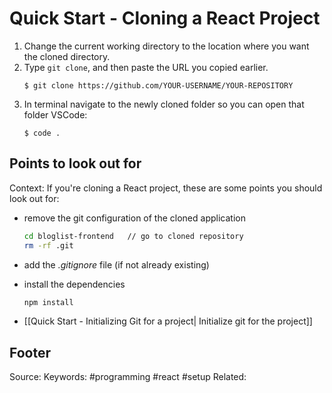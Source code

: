 # Quick Start - Cloning a React Project
1.  Change the current working directory to the location where you want the cloned directory.
2.  Type `git clone`, and then paste the URL you copied earlier.
    ```shell
    $ git clone https://github.com/YOUR-USERNAME/YOUR-REPOSITORY
    ```
3. In terminal navigate to the newly cloned folder so you can open that folder VSCode:
   ```shell
   $ code .
   ```

## Points to look out for
Context: If you're cloning a React project, these are some points you should look out for:
- remove the git configuration of the cloned application
    ```bash
    cd bloglist-frontend   // go to cloned repository
    rm -rf .git
    ```
- add the *.gitignore* file (if not already existing)
- install the dependencies
    ```bash
    npm install
    ```

- [[Quick Start - Initializing Git for a project| Initialize git for the project]]

Footer
---
Source:
Keywords: #programming #react #setup 
Related: